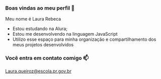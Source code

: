### Boas vindas ao meu perfil 💙

Meu nome é Laura Rebeca 

- Estou estudando na Alura;
- Estou me desenvolvendo na linguagem JavaScript
- Utilizo esse espaço para minha organização e compartilhamento dos meus projetos desenvolvidos

### Você entra em contato comigo 📫

Laura.queiroz@escola.pr.gov.br
